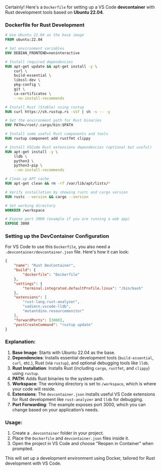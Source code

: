 Certainly! Here's a `Dockerfile` for setting up a VS Code **devcontainer** with Rust development tools based on **Ubuntu 22.04**.

### Dockerfile for Rust Development

```Dockerfile
# Use Ubuntu 22.04 as the base image
FROM ubuntu:22.04

# Set environment variables
ENV DEBIAN_FRONTEND=noninteractive

# Install required dependencies
RUN apt-get update && apt-get install -y \
    curl \
    build-essential \
    libssl-dev \
    pkg-config \
    git \
    ca-certificates \
    --no-install-recommends

# Install Rust (Stable) using rustup
RUN curl https://sh.rustup.rs -sSf | sh -s -- -y

# Set the environment path for Rust binaries
ENV PATH=/root/.cargo/bin:$PATH

# Install some useful Rust components and tools
RUN rustup component add rustfmt clippy

# Install VSCode Rust extensions dependencies (optional but useful)
RUN apt-get install -y \
    lldb \
    python3 \
    python3-pip \
    --no-install-recommends

# Clean up APT cache
RUN apt-get clean && rm -rf /var/lib/apt/lists/*

# Verify installation by showing rustc and cargo version
RUN rustc --version && cargo --version

# Set working directory
WORKDIR /workspace

# Expose port 3000 (example if you are running a web app)
EXPOSE 3000
```

### Setting up the DevContainer Configuration

For VS Code to use this `Dockerfile`, you also need a `.devcontainer/devcontainer.json` file. Here's how it can look:

```json
{
    "name": "Rust DevContainer",
    "build": {
        "dockerfile": "Dockerfile"
    },
    "settings": {
        "terminal.integrated.defaultProfile.linux": "/bin/bash"
    },
    "extensions": [
        "rust-lang.rust-analyzer",
        "vadimcn.vscode-lldb",
        "mutantdino.resourcemonitor"
    ],
    "forwardPorts": [3000],
    "postCreateCommand": "rustup update"
}
```

### Explanation:

1. **Base Image**: Starts with Ubuntu 22.04 as the base.
2. **Dependencies**: Installs essential development tools (`build-essential`, `curl`, etc.), Rust (via `rustup`), and optional debugging tools like `lldb`.
3. **Rust Installation**: Installs Rust (including `cargo`, `rustfmt`, and `clippy`) using `rustup`.
4. **PATH**: Adds Rust binaries to the system path.
5. **Workspace**: The working directory is set to `/workspace`, which is where your code will reside.
6. **Extensions**: The `devcontainer.json` installs useful VS Code extensions for Rust development like `rust-analyzer` and `lldb` for debugging.
7. **Port Forwarding**: The example exposes port 3000, which you can change based on your application’s needs.

### Usage:

1. Create a `.devcontainer` folder in your project.
2. Place the `Dockerfile` and `devcontainer.json` files inside it.
3. Open the project in VS Code and choose "Reopen in Container" when prompted.

This will set up a development environment using Docker, tailored for Rust development with VS Code.